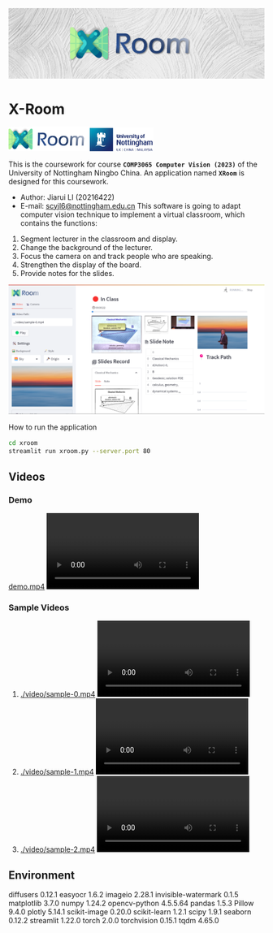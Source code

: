 ![alt](images/bar.png)
# X-Room
<img src="./images/icon-long.png" width="160px"><img src="./images/UNNC-icon-long.jpg"  width="125px">


This is the coursework for course **`COMP3065 Computer Vision (2023)`** of the University of Nottingham Ningbo China.
An application named **`XRoom`** is designed for this coursework.
- Author: Jiarui LI (20216422)
- E-mail: scyjl6@nottingham.edu.cn
This software is going to adapt computer vision technique to implement a virtual classroom, which contains the functions:
1. Segment lecturer in the classroom and display.
2. Change the background of the lecturer.
3. Focus the camera on and track people who are speaking.
4. Strengthen the display of the board.
5. Provide notes for the slides.

![alt](images/apps/preview-sidebar.png)

How to run the application
```bash
cd xroom
streamlit run xroom.py --server.port 80
```

## Videos

### Demo
[demo.mp4](./demo.mp4)
<video src="demo.mp4"></video>

### Sample Videos
1. [./video/sample-0.mp4](./video/sample-0.mp4)
   <video src="./video/sample-0.mp4"></video>
2. [./video/sample-1.mp4](./video/sample-1.mp4)
   <video src="./video/sample-1.mp4"></video>
3. [./video/sample-2.mp4](./video/sample-2.mp4)
   <video src="./video/sample-2.mp4"></video>



## Environment
diffusers                0.12.1
easyocr                  1.6.2
imageio                  2.28.1
invisible-watermark      0.1.5
matplotlib               3.7.0
numpy                    1.24.2
opencv-python            4.5.5.64
pandas                   1.5.3
Pillow                   9.4.0
plotly                   5.14.1
scikit-image             0.20.0
scikit-learn             1.2.1
scipy                    1.9.1
seaborn                  0.12.2
streamlit                1.22.0
torch                    2.0.0
torchvision              0.15.1
tqdm                     4.65.0